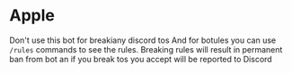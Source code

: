 # Apple
Don't use this bot for breakiany discord tos 
And for botules you can use `/rules` commands to see the rules.
Breaking rules will result in permanent ban from bot an if you break tos you accept will be reported to Discord 
